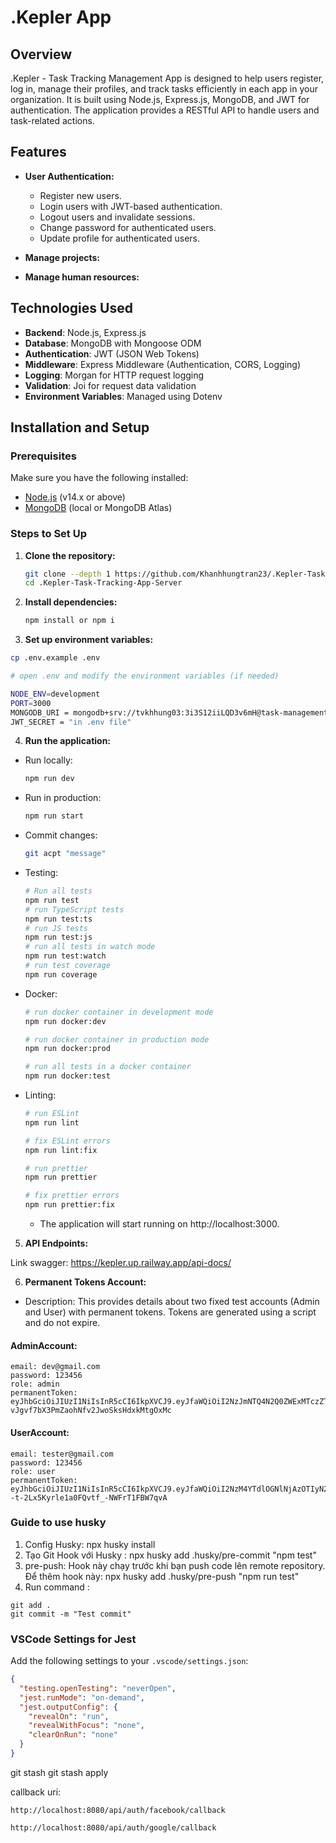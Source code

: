 # .Kepler App

## Overview

.Kepler - Task Tracking Management App is designed to help users register, log in, manage their profiles, and track tasks efficiently in each app in your organization. It is built using Node.js, Express.js, MongoDB, and JWT for authentication. The application provides a RESTful API to handle users and task-related actions.

## Features

- **User Authentication:**
  - Register new users.
  - Login users with JWT-based authentication.
  - Logout users and invalidate sessions.
  - Change password for authenticated users.
  - Update profile for authenticated users.

- **Manage projects:**

- **Manage human resources:**

## Technologies Used

- **Backend**: Node.js, Express.js
- **Database**: MongoDB with Mongoose ODM
- **Authentication**: JWT (JSON Web Tokens)
- **Middleware**: Express Middleware (Authentication, CORS, Logging)
- **Logging**: Morgan for HTTP request logging
- **Validation**: Joi for request data validation
- **Environment Variables**: Managed using Dotenv

## Installation and Setup

### Prerequisites

Make sure you have the following installed:

- [Node.js](https://nodejs.org/en/) (v14.x or above)
- [MongoDB](https://www.mongodb.com/) (local or MongoDB Atlas)

### Steps to Set Up

1. **Clone the repository:**
   ```bash
   git clone --depth 1 https://github.com/Khanhhungtran23/.Kepler-Task-Tracking-App-Server.git
   cd .Kepler-Task-Tracking-App-Server
   ```
2. **Install dependencies:**
    ```bash
    npm install or npm i
    ```
3. **Set up environment variables:**
  ```bash
  cp .env.example .env

  # open .env and modify the environment variables (if needed)
  ```
  ```bash
  NODE_ENV=development
  PORT=3000
  MONGODB_URI = mongodb+srv://tvkhhung03:3i3S12iiLQD3v6mH@task-management-web-app.nlqtw.mongodb.net/?retryWrites=true&w=majority&appName=Task-management-web-app 
  JWT_SECRET = "in .env file"
  ```
4. **Run the application:**
- Run locally:
  ```bash
  npm run dev
  ```
- Run in production:
  ```bash
  npm run start
  ```
- Commit changes:
  ```bash
  git acpt "message"
  ```
- Testing:
  ```bash
  # Run all tests
  npm run test
  # run TypeScript tests
  npm run test:ts
  # run JS tests
  npm run test:js
  # run all tests in watch mode
  npm run test:watch
  # run test coverage
  npm run coverage
  ```
- Docker:
  ```bash
  # run docker container in development mode
  npm run docker:dev

  # run docker container in production mode
  npm run docker:prod

  # run all tests in a docker container
  npm run docker:test
  ```
- Linting:
  ```bash
  # run ESLint
  npm run lint

  # fix ESLint errors
  npm run lint:fix

  # run prettier
  npm run prettier

  # fix prettier errors
  npm run prettier:fix
  ```
  - The application will start running on http://localhost:3000.

5. **API Endpoints:**

Link swagger: https://kepler.up.railway.app/api-docs/

6. **Permanent Tokens Account:**
- Description: This provides details about two fixed test accounts (Admin and User) with permanent tokens. Tokens are generated using a script and do not expire.
#### AdminAccount:
```
email: dev@gmail.com
password: 123456
role: admin
permanentToken: eyJhbGciOiJIUzI1NiIsInR5cCI6IkpXVCJ9.eyJfaWQiOiI2NzJmNTQ4N2Q0ZWExMTczZTg5ZWQxNDAiLCJpc0FkbWluIjp0cnVlLCJpYXQiOjE3MzE3Njc2OTN9.7ZoSP8-vJgvf7bX3PmZaohNfv2JwoSksHdxkMtgOxMc
```
#### UserAccount:
```
email: tester@gmail.com
password: 123456
role: user
permanentToken: eyJhbGciOiJIUzI1NiIsInR5cCI6IkpXVCJ9.eyJfaWQiOiI2NzM4YTdlOGNlNjAzOTIyN2Q5Y2FiYmMiLCJpc0FkbWluIjpmYWxzZSwiaWF0IjoxNzMxNzY3NjkzfQ.EqYf8Mw--t-2Lx5Kyrle1a0FQvtf_-NWFrT1FBW7qvA
```

### Guide to use husky
1. Config Husky: npx husky install
2. Tạo Git Hook với Husky : npx husky add .husky/pre-commit "npm test"
3. pre-push: Hook này chạy trước khi bạn push code lên remote repository. Để thêm hook này: npx husky add .husky/pre-push "npm run test"
4. Run command :
```
git add .
git commit -m "Test commit"
```

### VSCode Settings for Jest
Add the following settings to your `.vscode/settings.json`:

```json
{
  "testing.openTesting": "neverOpen",
  "jest.runMode": "on-demand",
  "jest.outputConfig": {
    "revealOn": "run",
    "revealWithFocus": "none",
    "clearOnRun": "none"
  }
}
```


git stash
git stash apply


callback uri:
```
http://localhost:8080/api/auth/facebook/callback
```
```
http://localhost:8080/api/auth/google/callback
```
